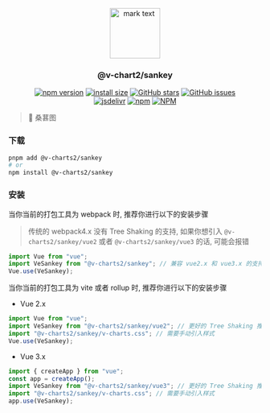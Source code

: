 <p align="center">
<img src="https://raw.githubusercontent.com/denaro-org/v-charts2/main/docs/.vuepress/public/favicon.ico" alt="mark text" width="100" height="100">
</p>

<h3 align="center">@v-chart2/sankey</h3>

<p align="center">
  <a href="https://www.npmjs.com/package/@v-charts2/sankey" target="_blank"><img alt="npm version" src="https://img.shields.io/npm/v/@v-charts2/sankey"></a>
  <a href="https://packagephobia.com/result?p=@v-charts2/sankey" target="_blank"><img alt="install size" src="https://packagephobia.now.sh/badge?p=@v-charts2/sankey"></a>
  <a href="https://github.com/denaro-org/v-charts2/stargazers" target="_blank"><img alt="GitHub stars" src="https://img.shields.io/github/stars/denaro-org/v-charts2"></a>
  <a href="https://github.com/denaro-org/v-charts2/issues" target="_blank"><img alt="GitHub issues" src="https://img.shields.io/github/issues/denaro-org/v-charts2"></a>
  <br />
  <a href="https://www.jsdelivr.com/package/npm/@v-charts2/sankey" target="_blank"><img alt="jsdelivr" src="https://data.jsdelivr.com/v1/package/npm/@v-charts2/sankey/badge"></a>
  <a href="https://www.npmjs.com/package/@v-charts2/sankey" target="_blank"><img alt="npm" src="https://img.shields.io/node/v/@v-charts2/sankey"></a>
  <a href="https://github.com/denaro-org/v-charts2/blob/main/LICENSE" target="_blank"><img alt="NPM" src="https://img.shields.io/npm/l/@v-charts2/sankey"></a>
</p>

> :tada: 桑葚图

### 下载

```bash
pnpm add @v-charts2/sankey
# or
npm install @v-charts2/sankey
```

### 安装

当你当前的打包工具为 webpack 时, 推荐你进行以下的安装步骤

> 传统的 webpack4.x 没有 Tree Shaking 的支持, 如果你想引入 `@v-charts2/sankey/vue2` 或者 `@v-charts2/sankey/vue3` 的话, 可能会报错

```javascript
import Vue from "vue";
import VeSankey from "@v-charts2/sankey"; // 兼容 vue2.x 和 vue3.x 的支持, 将会自动加载支持 vue2.x 的支持包或者支持 vue3.x 的支持包
Vue.use(VeSankey);
```

当你当前的打包工具为 vite 或者 rollup 时, 推荐你进行以下的安装步骤

- Vue 2.x

```javascript
import Vue from "vue";
import VeSankey from "@v-charts2/sankey/vue2"; // 更好的 Tree Shaking 推荐引入 vue2.x 的专属支持包
import "@v-charts2/sankey/v-charts.css"; // 需要手动引入样式
Vue.use(VeSankey);
```

- Vue 3.x

```javascript
import { createApp } from "vue";
const app = createApp();
import VeSankey from "@v-charts2/sankey/vue3"; // 更好的 Tree Shaking 推荐引入 vue3.x 的专属支持包
import "@v-charts2/sankey/v-charts.css"; // 需要手动引入样式
app.use(VeSankey);
```
